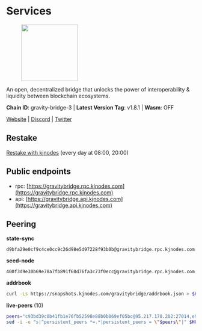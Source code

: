 # Services

<figure><img src="https://raw.githubusercontent.com/kj89/testnet_manuals/main/pingpub/logos/gravitybridge.png" width="150" alt=""><figcaption></figcaption></figure>

An open, decentralized bridge that unlocks the power of  interoperability & liquidity between blockchain ecosystems.

**Chain ID**: gravity-bridge-3 | **Latest Version Tag**: v1.8.1 | **Wasm**: OFF

[Website](https://www.gravitybridge.net) | [Discord](https://discord.gg/ARV8dTSjAk) | [Twitter](https://twitter.com/gravity_bridge)

## Restake

[Restake with kjnodes](https://restake.app/gravitybridge/gravityvaloper1nw3uavthnjwsgrrjzav2wdg9m0pw7k4fc7hvlz) (every day at 08:00, 20:00)
## Public endpoints

* rpc: [https://gravitybridge.rpc.kjnodes.com](https://gravitybridge.rpc.kjnodes.com)
* api: [https://gravitybridge.api.kjnodes.com](https://gravitybridge.api.kjnodes.com)

## Peering

**state-sync**

```text
d9bfa29e0cf9c4ce0cc9c26d98e5d97228f93b0b@gravitybridge.rpc.kjnodes.com:26656
```

**seed-node**

```text
400f3d9e30b69e78a7fb891f60d76fa3c73f0ecc@gravitybridge.rpc.kjnodes.com:26659
```

**addrbook**
```bash
curl -Ls https://snapshots.kjnodes.com/gravitybridge/addrbook.json > $HOME/.gravity/config/addrbook.json
```

**live-peers** (10)
```bash
peers="c93bd39c0b41fb1e76fb52598e88b0b069ef05bc@95.217.170.202:27014,e940c7788dfbf02030d0838fb3dc9cdb21cf5832@66.94.112.81:26656,5568cb9d7585c9b9d8b1685510c3ce6d2a465e8c@15.235.44.50:26656,3eae7c785e7038b3c1376dc2fc8e6cff9d0ad709@65.108.121.110:14656,d9bfa29e0cf9c4ce0cc9c26d98e5d97228f93b0b@65.109.88.38:26656,5ad3fe86b1214e1f5c897d23a2863fb46bdfc1f7@185.16.38.165:14256,9f13103f7eb8e82c6ba18eb53ba18ed88dac6950@65.109.69.59:14256,4e1ea298ef66eec3ec320171f90336a1e4bb13ea@51.81.107.95:10256,ef05d5aca4398f4b217b9bbf08729a1338c67eeb@142.132.193.186:36656,b2608e51a520866a91637ca3b354903bc5b46bfa@137.184.214.71:26656"
sed -i -e "s|^persistent_peers *=.*|persistent_peers = \"$peers\"|" $HOME/.gravity/config/config.toml
```
